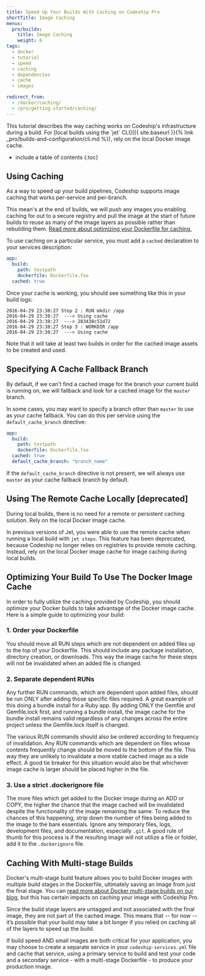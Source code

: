 ```yaml
---
title: Speed Up Your Builds With Caching on Codeship Pro
shortTitle: Image Caching
menus:
  pro/builds:
    title: Image Caching
    weight: 6
tags:
  - docker
  - tutorial
  - speed
  - caching
  - dependencies
  - cache
  - images

redirect_from:
  - /docker/caching/
  - /pro/getting-started/caching/
---
```


<div class="info-block">
This tutorial describes the way caching works on Codeship's infrastructure during a build. For [local builds using the `jet` CLI]({{ site.baseurl }}{% link _pro/builds-and-configuration/cli.md %}), rely on the local Docker image cache.
</div>

* include a table of contents
{:toc}

## Using Caching

As a way to speed up your build pipelines, Codeship supports image caching that works per-service and per-branch.

This mean's at the end of builds, we will push any images you enabling caching for out to a secure registry and pull the image at the start of future builds to reuse as many of the image layers as possible rather than rebuilding them. [Read more about optimizing your Dockerfile for caching.](#optimizing-your-build-to-use-the-docker-image-cache)

To use caching on a particular service, you must add a `cached` declaration to your services description:

```yml
app:
  build:
    path: testpath
    dockerfile: Dockerfile.foo
  cached: true
```

Once your cache is working, you should see something like this in your build logs:

```
2016-04-29 23:38:27 Step 2 : RUN mkdir /app
2016-04-29 23:38:27  ---> Using cache
2016-04-29 23:38:27  ---> 283438c51d72
2016-04-29 23:38:27 Step 3 : WORKDIR /app
2016-04-29 23:38:27  ---> Using cache
```

Note that it will take at least two builds in order for the cached image assets to be created and used.

## Specifying A Cache Fallback Branch

By default, if we can't find a cached image for the branch your current build is running on, we will fallback and look for a cached image for the `master` branch.

In some cases, you may want to specify a branch other than `master` to use as your cache fallback. You can do this per service using the `default_cache_branch` directive:

```yml
app:
  build:
    path: testpath
    dockerfile: Dockerfile.foo
  cached: true
  default_cache_branch: "branch_name"
```

If the `default_cache_branch` directive is not present, we will always use `master` as your cache fallback branch by default.

## Using The Remote Cache Locally [deprecated]

During local builds, there is no need for a remote or persistent caching solution. Rely on the local Docker image cache.

In previous versions of Jet, you were able to use the remote cache when running a local build with `jet steps`. This feature has been deprecated, because Codeship no longer relies on registries to provide remote caching. Instead, rely on the local Docker image cache for image caching during local builds.

## Optimizing Your Build To Use The Docker Image Cache

In order to fully utilize the caching provided by Codeship, you should optimize your Docker builds to take advantage of the Docker image cache. Here is a simple guide to optimizing your build:

### 1. Order your Dockerfile

You should move all RUN steps which are not dependent on added files up to the top of your Dockerfile. This should include any package installation, directory creation, or downloads. This way the image cache for these steps will not be invalidated when an added file is changed.

### 2. Separate dependent RUNs

Any further RUN commands, which are dependent upon added files, should be run ONLY after adding those specific files required. A great example of this doing a bundle install for a Ruby app. By adding ONLY the Gemfile and Gemfile.lock first, and running a bundle install, the image cache for the bundle install remains valid regardless of any changes across the entire project unless the Gemfile.lock itself is changed.

The various RUN commands should also be ordered according to frequency of invalidation. Any RUN commands which are dependent on files whose contents frequently change should be moved to the bottom of the file. This way they are unlikely to invalidate a more stable cached image as a side effect. A good tie breaker for this situation would also be that whichever image cache is larger should be placed higher in the file.

### 3. Use a strict .dockerignore file

The more files which get added to the Docker image during an ADD or COPY, the higher the chance that the image cached will be invalidated despite the functionality of the image remaining the same. To reduce the chances of this happening, strip down the number of files being added to the image to the bare essentials. Ignore any temporary files, logs, development files, and documentation, especially `.git`. A good rule of thumb for this process is if the resulting image will not utilize a file or folder, add it to the `.dockerignore` file.

## Caching With Multi-stage Builds

Docker's multi-stage build feature allows you to build Docker images with multiple build stages in the Dockerfile, ultimately saving an image from just the final stage. You can [read more about Docker multi-stage builds on our blog](https://blog.codeship.com/docker-17-05-on-codeship-pro/), but this has certain impacts on caching your image with Codeship Pro.

Since the build stage layers are untagged and not associated with the final image, they are not part of the cached image. This means that -- for now -- it’s possible that your build may take a bit longer if you relied on caching all of the layers to speed up the build.

If build speed AND small images are both critical for your application, you may choose to create a separate service in your `codeship-services.yml` file and cache that service, using a primary service to build and test your code and a secondary service - with a multi-stage Dockerfile - to produce your production image.

